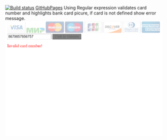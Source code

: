 [![Build status](https://ci.appveyor.com/api/projects/status/lxfu0sri5yl26nec?svg=true)](https://ci.appveyor.com/project/Mary-Kalugina/bank-cards)
[GitHubPages](https://github.com/Mary-Kalugina/bank_cards)
Using Regular expression validates card number and highlights bank card picure, if card is not defined show error message.
![cards](https://github.com/Mary-Kalugina/Bank_cards_check/blob/main/src/img/%D0%A1%D0%BD%D0%B8%D0%BC%D0%BE%D0%BA%20%D1%8D%D0%BA%D1%80%D0%B0%D0%BD%D0%B0%202023-08-11%20162021.png)
